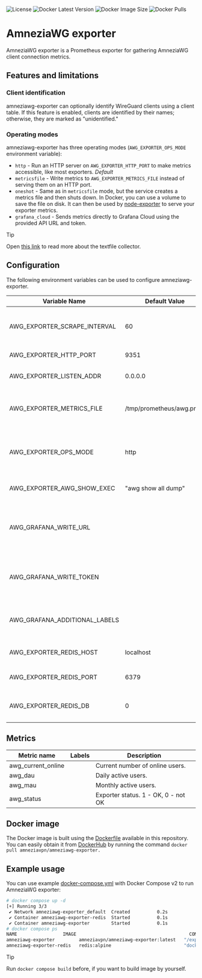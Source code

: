 ![License](https://img.shields.io/github/license/amnezia-vpn/amneziawg-exporter)
![Docker Latest Version](https://img.shields.io/docker/v/amneziavpn/amneziawg-exporter)
![Docker Image Size](https://img.shields.io/docker/image-size/amneziavpn/amneziawg-exporter)
![Docker Pulls](https://img.shields.io/docker/pulls/amneziavpn/amneziawg-exporter)

# AmneziaWG exporter

AmneziaWG exporter is a Prometheus exporter for gathering AmneziaWG client connection metrics.

## Features and limitations

### Client identification

amneziawg-exporter can optionally identify WireGuard clients using a client table. If this feature is enabled, clients are identified by their names; otherwise, they are marked as "unidentified."

### Operating modes

amneziawg-exporter has three operating modes (`AWG_EXPORTER_OPS_MODE` environment variable):

- `http` - Run an HTTP server on `AWG_EXPORTER_HTTP_PORT` to make metrics accessible, like most exporters. *Default*
- `metricsfile` - Write metrics to `AWG_EXPORTER_METRICS_FILE` instead of serving them on an HTTP port.
- `oneshot` - Same as in `metricsfile` mode, but the service creates a metrics file and then shuts down. In Docker, you can use a volume to save the file on disk. It can then be used by [node-exporter](https://github.com/prometheus/node_exporter) to serve your exporter metrics.
- `grafana_cloud` - Sends metrics directly to Grafana Cloud using the provided API URL and token.

> [!TIP]
> Open [this link](https://github.com/prometheus/node_exporter#textfile-collector) to read more about the textfile collector.

## Configuration

The following environment variables can be used to configure amneziawg-exporter.

| Variable Name                        | Default Value               | Description                                                             |
|--------------------------------------|-----------------------------|-------------------------------------------------------------------------|
| AWG_EXPORTER_SCRAPE_INTERVAL         | 60                          | Interval for scraping WireGuard metrics (for the `http` mode).          |
| AWG_EXPORTER_HTTP_PORT               | 9351                        | Port for HTTP service.                                                  |
| AWG_EXPORTER_LISTEN_ADDR             | 0.0.0.0                     | Listen address for HTTP service.                                        |
| AWG_EXPORTER_METRICS_FILE            | /tmp/prometheus/awg.prom    | Path to the metrics file for Node exporter textfile collector.          |
| AWG_EXPORTER_OPS_MODE                | http                        | Operation mode for the exporter (`http`, `metricsfile`, `oneshot` or `grafana_cloud`). |
| AWG_EXPORTER_AWG_SHOW_EXEC           | "awg show all dump"         | Command to run the `awg show` command.                                  |
| AWG_GRAFANA_WRITE_URL                |                             | URL for sending metrics to Grafana Cloud (for `grafana_cloud` mode).    |
| AWG_GRAFANA_WRITE_TOKEN              |                             | Authorization token for Grafana Cloud (for `grafana_cloud` mode).       |
| AWG_GRAFANA_ADDITIONAL_LABELS        |                             | Additional labels to add when sending metrics to Grafana Cloud.         |
| AWG_EXPORTER_REDIS_HOST              | localhost                   | Redis server host to store peers data                                   |
| AWG_EXPORTER_REDIS_PORT              | 6379                        | Redis server port to store peers data                                   |
| AWG_EXPORTER_REDIS_DB                | 0                           | Redis server db number to store peers data                              |
## Metrics

| Metric name                          | Labels               | Description                                                                 |
|--------------------------------------|----------------------|-----------------------------------------------------------------------------|
| awg_current_online                   |                      | Current number of online users.                                             |
| awg_dau                              |                      | Daily active users.                                                         |
| awg_mau                              |                      | Monthly active users.                                                       |
| awg_status                           |                      | Exporter status. 1 - OK, 0 - not OK                                         |

## Docker image

The Docker image is built using the [Dockerfile](Dockerfile) available in this repository. You can easily obtain it from [DockerHub](https://hub.docker.com/r/amneziavpn/amneziawg-exporter) by running the command `docker pull amneziavpn/amneziawg-exporter.`


## Example usage

You can use example [docker-compose.yml](docker-compose.yml) with Docker Compose v2 to run AmneziaWG exporter:

```sh
# docker compose up -d
[+] Running 3/3
 ✔ Network amneziawg-exporter_default  Created          0.2s
 ✔ Container amneziawg-exporter-redis  Started          0.1s
 ✔ Container amneziawg-exporter        Started          0.1s
# docker compose ps
NAME                 IMAGE                                          COMMAND                         SERVICE              CREATED          STATUS          PORTS
amneziawg-exporter         amneziavpn/amneziawg-exporter:latest   "/exporter.py"           amneziawg-exporter         15 seconds ago   Up 14 seconds   0.0.0.0:9351->9351/tcp, :::9351->9351/tcp
amneziawg-exporter-redis   redis:alpine                           "docker-entrypoint.s…"   amneziawg-exporter-redis   15 seconds ago   Up 14 seconds   6379/tcp
```

> [!TIP]
> Run `docker compose build` before, if you want to build image by yourself.
